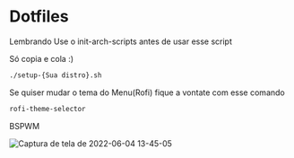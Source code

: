 # Dotfiles

Lembrando Use o init-arch-scripts antes de usar esse script

Só copia e cola :)

```sh
./setup-{Sua distro}.sh
```
Se quiser mudar o tema do Menu(Rofi) fique a vontate com esse comando
```sh
rofi-theme-selector
```
BSPWM

![Captura de tela de 2022-06-04 13-45-05](https://user-images.githubusercontent.com/69542644/172023362-09c3a496-4152-4388-8c16-aee71e35478a.png)
